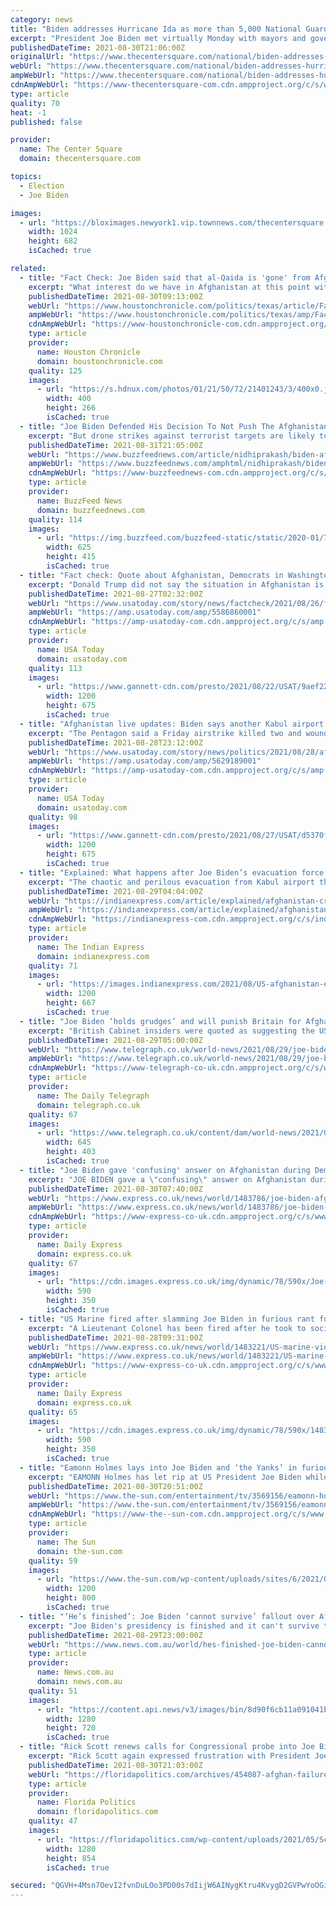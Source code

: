 ```yaml
---
category: news
title: "Biden addresses Hurricane Ida as more than 5,000 National Guard troops activated"
excerpt: "President Joe Biden met virtually Monday with mayors and governors in areas hit hard by Hurricane Ida to discuss the response and the breadth of the"
publishedDateTime: 2021-08-30T21:06:00Z
originalUrl: "https://www.thecentersquare.com/national/biden-addresses-hurricane-ida-as-more-than-5-000-national-guard-troops-activated/article_0091d86c-09d2-11ec-8096-f31f982b9a0b.html"
webUrl: "https://www.thecentersquare.com/national/biden-addresses-hurricane-ida-as-more-than-5-000-national-guard-troops-activated/article_0091d86c-09d2-11ec-8096-f31f982b9a0b.html"
ampWebUrl: "https://www.thecentersquare.com/national/biden-addresses-hurricane-ida-as-more-than-5-000-national-guard-troops-activated/article_0091d86c-09d2-11ec-8096-f31f982b9a0b.amp.html"
cdnAmpWebUrl: "https://www-thecentersquare-com.cdn.ampproject.org/c/s/www.thecentersquare.com/national/biden-addresses-hurricane-ida-as-more-than-5-000-national-guard-troops-activated/article_0091d86c-09d2-11ec-8096-f31f982b9a0b.amp.html"
type: article
quality: 70
heat: -1
published: false

provider:
  name: The Center Square
  domain: thecentersquare.com

topics:
  - Election
  - Joe Biden

images:
  - url: "https://bloximages.newyork1.vip.townnews.com/thecentersquare.com/content/tncms/assets/v3/editorial/b/ed/bedc4aac-09d5-11ec-9a04-0335c5b9ba8a/612d482a2a61a.image.jpg?resize=1024%2C682"
    width: 1024
    height: 682
    isCached: true

related:
  - title: "Fact Check: Joe Biden said that al-Qaida is 'gone' from Afghanistan"
    excerpt: "What interest do we have in Afghanistan at this point with al-Qaida gone? We went to Afghanistan for the express purpose of getting rid of al-Qaida in Afghanistan, as well as getting Osama bin Laden."
    publishedDateTime: 2021-08-30T09:13:00Z
    webUrl: "https://www.houstonchronicle.com/politics/texas/article/Fact-Check-Joe-Biden-said-that-al-Qaida-is-16416922.php"
    ampWebUrl: "https://www.houstonchronicle.com/politics/texas/amp/Fact-Check-Joe-Biden-said-that-al-Qaida-is-16416922.php"
    cdnAmpWebUrl: "https://www-houstonchronicle-com.cdn.ampproject.org/c/s/www.houstonchronicle.com/politics/texas/amp/Fact-Check-Joe-Biden-said-that-al-Qaida-is-16416922.php"
    type: article
    provider:
      name: Houston Chronicle
      domain: houstonchronicle.com
    quality: 125
    images:
      - url: "https://s.hdnux.com/photos/01/21/50/72/21401243/3/400x0.jpg"
        width: 400
        height: 266
        isCached: true
  - title: "Joe Biden Defended His Decision To Not Push The Afghanistan Withdrawal Into A “Forever Exit”"
    excerpt: "But drone strikes against terrorist targets are likely to continue, Biden said in a speech the day after the withdrawal ended."
    publishedDateTime: 2021-08-31T21:05:00Z
    webUrl: "https://www.buzzfeednews.com/article/nidhiprakash/biden-afghanistan-withdrawal-drone"
    ampWebUrl: "https://www.buzzfeednews.com/amphtml/nidhiprakash/biden-afghanistan-withdrawal-drone"
    cdnAmpWebUrl: "https://www-buzzfeednews-com.cdn.ampproject.org/c/s/www.buzzfeednews.com/amphtml/nidhiprakash/biden-afghanistan-withdrawal-drone"
    type: article
    provider:
      name: BuzzFeed News
      domain: buzzfeednews.com
    quality: 114
    images:
      - url: "https://img.buzzfeed.com/buzzfeed-static/static/2020-01/7/21/campaign_images/2d4e9d8d4a69/the-potential-for-war-with-iran-is-driving-the-fi-2-4406-1578432429-25_dblbig.jpg"
        width: 625
        height: 415
        isCached: true
  - title: "Fact check: Quote about Afghanistan, Democrats in Washington falsely attributed to Donald Trump"
    excerpt: "Donald Trump did not say the situation in Afghanistan is a distraction from the Democrats in Washington. The quote is being falsely attributed to him."
    publishedDateTime: 2021-08-27T02:32:00Z
    webUrl: "https://www.usatoday.com/story/news/factcheck/2021/08/26/fact-check-trump-didnt-make-viral-comment-afghanistan/5586860001/"
    ampWebUrl: "https://amp.usatoday.com/amp/5586860001"
    cdnAmpWebUrl: "https://amp-usatoday-com.cdn.ampproject.org/c/s/amp.usatoday.com/amp/5586860001"
    type: article
    provider:
      name: USA Today
      domain: usatoday.com
    quality: 113
    images:
      - url: "https://www.gannett-cdn.com/presto/2021/08/22/USAT/9aef22b6-661a-487a-9438-89b679f37137-GTY_1335520712.jpg?auto=webp&crop=3688,2075,x0,y187&format=pjpg&width=1200"
        width: 1200
        height: 675
        isCached: true
  - title: "Afghanistan live updates: Biden says another Kabul airport attack 'highly likely'; Pentagon says strike killed two in ISIS-K"
    excerpt: "The Pentagon said a Friday airstrike killed two and wounded one ISIS-K planners and facilitators. The mission came a day after a Kabul airport bombing."
    publishedDateTime: 2021-08-28T23:12:00Z
    webUrl: "https://www.usatoday.com/story/news/politics/2021/08/28/afghanistan-updates-us-drone-strike-isis-k-three-days-deadline/5629189001/"
    ampWebUrl: "https://amp.usatoday.com/amp/5629189001"
    cdnAmpWebUrl: "https://amp-usatoday-com.cdn.ampproject.org/c/s/amp.usatoday.com/amp/5629189001"
    type: article
    provider:
      name: USA Today
      domain: usatoday.com
    quality: 98
    images:
      - url: "https://www.gannett-cdn.com/presto/2021/08/27/USAT/d5370f8c-b8ef-4884-a26a-5837044ed2c1-AP_Afghanistan_1.jpg?auto=webp&crop=5471,3078,x0,y278&format=pjpg&width=1200"
        width: 1200
        height: 675
        isCached: true
  - title: "Explained: What happens after Joe Biden’s evacuation force leaves Afghanistan?"
    excerpt: "The chaotic and perilous evacuation from Kabul airport that ensued has unleashed a wave of criticism and presented Biden with his biggest crisis since taking office in January."
    publishedDateTime: 2021-08-29T04:04:00Z
    webUrl: "https://indianexpress.com/article/explained/afghanistan-crisis-us-evacuation-joe-biden-deadline-7469600/"
    ampWebUrl: "https://indianexpress.com/article/explained/afghanistan-crisis-us-evacuation-joe-biden-deadline-7469600/lite/"
    cdnAmpWebUrl: "https://indianexpress-com.cdn.ampproject.org/c/s/indianexpress.com/article/explained/afghanistan-crisis-us-evacuation-joe-biden-deadline-7469600/lite/"
    type: article
    provider:
      name: The Indian Express
      domain: indianexpress.com
    quality: 71
    images:
      - url: "https://images.indianexpress.com/2021/08/US-afghanistan-explained.jpg"
        width: 1200
        height: 667
        isCached: true
  - title: "Joe Biden ‘holds grudges’ and will punish Britain for Afghanistan criticism, allies say"
    excerpt: "British Cabinet insiders were quoted as suggesting the US president 'looked gaga' and described him as 'doolally'"
    publishedDateTime: 2021-08-29T05:00:00Z
    webUrl: "https://www.telegraph.co.uk/world-news/2021/08/29/joe-biden-holds-grudges-will-punish-britain-afghanistan-criticism/"
    ampWebUrl: "https://www.telegraph.co.uk/world-news/2021/08/29/joe-biden-holds-grudges-will-punish-britain-afghanistan-criticism/amp/"
    cdnAmpWebUrl: "https://www-telegraph-co-uk.cdn.ampproject.org/c/s/www.telegraph.co.uk/world-news/2021/08/29/joe-biden-holds-grudges-will-punish-britain-afghanistan-criticism/amp/"
    type: article
    provider:
      name: The Daily Telegraph
      domain: telegraph.co.uk
    quality: 67
    images:
      - url: "https://www.telegraph.co.uk/content/dam/world-news/2021/08/28/b06aabaf-98ae-4003-9659-137dc21425ef_trans_NvBQzQNjv4BqqVzuuqpFlyLIwiB6NTmJwV4qQjafBPh4ijHPKfdh5Ck.jpeg"
        width: 645
        height: 403
        isCached: true
  - title: "Joe Biden gave 'confusing' answer on Afghanistan during Democratic presidential debate"
    excerpt: "JOE BIDEN gave a \"confusing\" answer on Afghanistan during the Democratic presidential debate in 2019, according to a political commentator."
    publishedDateTime: 2021-08-30T07:40:00Z
    webUrl: "https://www.express.co.uk/news/world/1483786/joe-biden-afghanistan-withdrawal-us-democratic-presidential-debate-spt"
    ampWebUrl: "https://www.express.co.uk/news/world/1483786/joe-biden-afghanistan-withdrawal-us-democratic-presidential-debate-spt/amp"
    cdnAmpWebUrl: "https://www-express-co-uk.cdn.ampproject.org/c/s/www.express.co.uk/news/world/1483786/joe-biden-afghanistan-withdrawal-us-democratic-presidential-debate-spt/amp"
    type: article
    provider:
      name: Daily Express
      domain: express.co.uk
    quality: 67
    images:
      - url: "https://cdn.images.express.co.uk/img/dynamic/78/590x/Joe-Biden-gave-confusing-answer-on-Afghanistan-during-Democratic-presidential-debate-1483786.jpg?r=1630309255609"
        width: 590
        height: 350
        isCached: true
  - title: "US Marine fired after slamming Joe Biden in furious rant following Afghanistan catastrophe"
    excerpt: "A Lieutenant Colonel has been fired after he took to social media to unleash a furious attack on Joe Biden and military leaders blaming them for the deadly withdrawal from Afghanistan."
    publishedDateTime: 2021-08-28T09:31:00Z
    webUrl: "https://www.express.co.uk/news/world/1483221/US-marine-video-Stuart-Scheller-Afghanistan-withdrawal-Joe-Biden-Kabul-airport-attack-vn"
    ampWebUrl: "https://www.express.co.uk/news/world/1483221/US-marine-video-Stuart-Scheller-Afghanistan-withdrawal-Joe-Biden-Kabul-airport-attack-vn/amp"
    cdnAmpWebUrl: "https://www-express-co-uk.cdn.ampproject.org/c/s/www.express.co.uk/news/world/1483221/US-marine-video-Stuart-Scheller-Afghanistan-withdrawal-Joe-Biden-Kabul-airport-attack-vn/amp"
    type: article
    provider:
      name: Daily Express
      domain: express.co.uk
    quality: 65
    images:
      - url: "https://cdn.images.express.co.uk/img/dynamic/78/590x/1483221_1.jpg?r=1630144550341"
        width: 590
        height: 350
        isCached: true
  - title: "Eamonn Holmes lays into Joe Biden and ‘the Yanks’ in furious This Morning rant over Afghanistan retreat"
    excerpt: "EAMONN Holmes has let rip at US President Joe Biden while discussing the country’s retreat from Afghanistan. The telly presenter, 61, laid into President Biden and “the Yanks”"
    publishedDateTime: 2021-08-30T20:51:00Z
    webUrl: "https://www.the-sun.com/entertainment/tv/3569156/eamonn-holmes-lays-into-joe-biden-the-yanks/"
    ampWebUrl: "https://www.the-sun.com/entertainment/tv/3569156/eamonn-holmes-lays-into-joe-biden-the-yanks/amp/"
    cdnAmpWebUrl: "https://www-the--sun-com.cdn.ampproject.org/c/s/www.the-sun.com/entertainment/tv/3569156/eamonn-holmes-lays-into-joe-biden-the-yanks/amp/"
    type: article
    provider:
      name: The Sun
      domain: the-sun.com
    quality: 59
    images:
      - url: "https://www.the-sun.com/wp-content/uploads/sites/6/2021/08/ACP-3008-COMP-HOLMES-OFFP.jpg?strip=all&quality=100&w=1200&h=800&crop=1"
        width: 1200
        height: 800
        isCached: true
  - title: "‘He’s finished’: Joe Biden ‘cannot survive’ fallout over Afghanistan withdrawal"
    excerpt: "Joe Biden's presidency is finished and it can't survive the fallout over his administration's \"messy\" withdrawal from Afghanistan, according to Curtin University Professor Joe Siracusa. Mr Siracusa said Joe Biden had an opportunity to withdraw from Afghanistan as \"gracefully as he could\" but it turned out to be quite \"messy\"."
    publishedDateTime: 2021-08-29T23:00:00Z
    webUrl: "https://www.news.com.au/world/hes-finished-joe-biden-cannot-survive-fallout-over-afghanistan-withdrawal/video/4b7a4f64654c6632cf29b219b9301b37"
    type: article
    provider:
      name: News.com.au
      domain: news.com.au
    quality: 51
    images:
      - url: "https://content.api.news/v3/images/bin/8d90f6cb11a091041b159f4f2c14c614"
        width: 1280
        height: 720
        isCached: true
  - title: "Rick Scott renews calls for Congressional probe into Joe Biden’s ‘Afghanistan failures’"
    excerpt: "Rick Scott again expressed frustration with President Joe Biden ’s “Afghanistan failures,” making what seem to be unheeded calls for a Congressional investigation"
    publishedDateTime: 2021-08-30T21:03:00Z
    webUrl: "https://floridapolitics.com/archives/454087-afghan-failures/"
    type: article
    provider:
      name: Florida Politics
      domain: floridapolitics.com
    quality: 47
    images:
      - url: "https://floridapolitics.com/wp-content/uploads/2021/05/Scott-1-scaled-e1624478902461.jpg"
        width: 1280
        height: 854
        isCached: true

secured: "QGVH+4Msn7OevI2fvnDuLOo3PD00s7dIijW6AINygKtru4KvygD2GVPwYoOGi8z1hYvwRmSR5DtQ7NddIMFBPqzXEHPG9JMJ9QUi1lc9cjeDLknv3w7y1KhN9tTKceyVc6HMkGX1DAeZJACMnvhhG4T7pluQzNQJZ8bfmyM5ujktAbr9UQBa1jfVWriJzlhIcVhoAc7xEWLdyDT4yTfWMUWc3kQmj7a49j6/T+UTBMwi4Vo9Bh/NP78yWzX3up6cRFayhntYYv286rEUm5VHLKMxrgOp1Yxd8m8s9DudATEOjbBE1HhWZJy6iFQTH7TKe1q7eRK0Ww5EOCEVQFSdcPZkOZbb6acP5Wqd/RQhg3w=;xe4bj7QAxSf8Iaoz9znJKg=="
---
```


